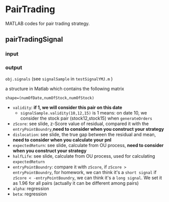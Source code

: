 # PairTrading
MATLAB codes for  pair trading strategy.

## pairTradingSignal

### input

### output

`obj.signals` (see `signalSample` in `testSignalYMJ.m` )

a structure in Matlab which contains the following matrix 

`shape=(numOfDate,numOfStock,numOfStock)`

- `validity`: **if 1, we will consider this pair on this date**
  - `signalSample.validity(10,12,15)` is 1 means: on date 10, we consider the stock pair (stock12,stock15) when `generateOrders`
- `zScore`: see slide, z-Score value of residual, compared it with the `entryPointBoundry`,**need to consider when you construct your strategy**
- `dislocation`: see slide, the true gap between the residual and mean, **need to consider when you calculate your pnl**
- `expectedReturn`: see slide, calculate from OU process, **need to consider when you construct your strategy**
- `halfLife`: see slide, calculate from OU process, used for calculating `expectedReturn`
- `entryPointBoundry`: compare it with `zScore`, if `zScore > entryPointBoundry`, for homework, we can think it's a `short signal` if `zScore < -entryPointBoundry`, we can think it's a `long signal`. We set it as 1.96 for all pairs (actually it can be different among pairs)
- `alpha`: regression 
- `beta`: regression

